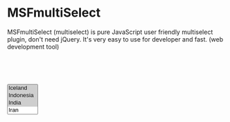 # MSFmultiSelect
MSFmultiSelect (multiselect) is pure JavaScript user friendly multiselect plugin, don't need jQuery. It's very easy to use for developer and fast. (web development tool)

<pre>
<script src="MSFmultiSelect.js"></script>
<link rel="stylesheet" type="text/css" href="MSFmultiSelect.css"/>
<div id='myselect'>
<select id='muliselect' name='countries[]' multiple='multiple'>
<option value='1' selected='selected'>Iceland</option>
<option value='2' selected='selected'>Indonesia</option>
<option value='3' selected='selected'>India</option>
<option value='4'>Iran</option>
<option value='5'>Iraq</option>
<option value='6'>Ireland</option>
<option value='7'>Isle of Man</option>
<option value='8'>Israel</option>
</select>
</div>
</pre>

